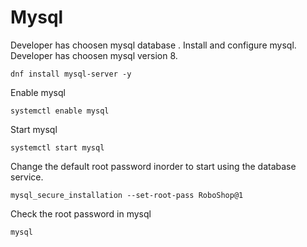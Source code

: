 # **Mysql**
Developer has choosen mysql database .
Install and configure mysql.
Developer has choosen mysql version 8.
```
dnf install mysql-server -y
```
Enable mysql
```
systemctl enable mysql
```
Start mysql
```
systemctl start mysql
```
Change the default root password inorder to start using the database service.
```
mysql_secure_installation --set-root-pass RoboShop@1
```
Check the root password in mysql 
```
mysql
```
